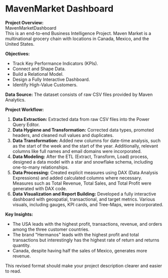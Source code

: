 # MavenMarket Dashboard

**Project Overview:**  
MavenMarketDashboard  
This is an end-to-end Business Intelligence Project. Maven Market is a multinational grocery chain with locations in Canada, Mexico, and the United States.

**Objectives:**
- Track Key Performance Indicators (KPIs).
- Connect and Shape Data.
- Build a Relational Model.
- Design a Fully Interactive Dashboard.
- Identify High-Value Customers.

**Data Source:**
The dataset consists of raw CSV files provided by Maven Analytics.

**Project Workflow:**
1. **Data Extraction:** Extracted data from raw CSV files into the Power Query Editor.
2. **Data Hygiene and Transformation:** Corrected data types, promoted headers, and cleaned null values and duplicates.
3. **Data Transformation:** Added new columns for date-time analysis, such as the start of the week and the start of the year. Additionally, relevant columns like full names and email domains were incorporated.
4. **Data Modeling:** After the ETL (Extract, Transform, Load) process, designed a data model with a star and snowflake schema, including one-to-many relationships.
5. **Data Processing:** Created explicit measures using DAX (Data Analysis Expressions) and added calculated columns where necessary. Measures such as Total Revenue, Total Sales, and Total Profit were generated with DAX code.
6. **Data Visualization and Report Building:** Developed a fully interactive dashboard with geospatial, transactional, and target metrics. Various visuals, including gauges, KPI cards, and Tree-Maps, were incorporated.

**Key Insights:**
- The USA leads with the highest profit, transactions, revenue, and orders among the three customer countries.
- The brand "Hermanos" leads with the highest profit and total transactions but interestingly has the highest rate of return and returns quantity.
- Canada, despite having half the sales of Mexico, generates more revenue.

This revised format should make your project description clearer and easier to read.
